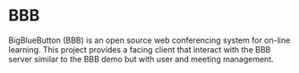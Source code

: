 # BBB
BigBlueButton (BBB) is an open source web conferencing system for on-line learning. This project provides a facing client that interact with the BBB server similar to the BBB demo but with user and meeting management.
